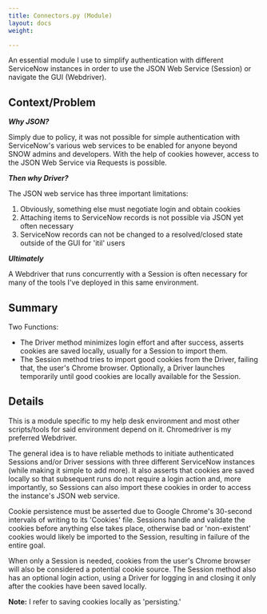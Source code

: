 ```yaml
---
title: Connectors.py (Module)
layout: docs
weight: 

---
```

An essential module I use to simplify authentication with different ServiceNow instances in order to use the JSON Web Service (Session) or navigate the GUI (Webdriver).

## Context/Problem

**_Why JSON?_**

Simply due to policy, it was not possible for simple authentication with ServiceNow's various web services to be enabled for anyone beyond SNOW admins and developers. With the help of cookies however, access to the JSON Web Service via Requests is possible. 

**_Then why Driver?_**

The JSON web service has three important limitations: 

1. Obviously, something else must negotiate login and obtain cookies
2. Attaching items to ServiceNow records is not possible via JSON yet often necessary
3. ServiceNow records can not be changed to a resolved/closed state outside of the GUI for 'itil' users

**_Ultimately_**

A Webdriver that runs concurrently with a Session is often necessary for many of the tools I've deployed in this same environment.

## Summary

Two Functions:

* The Driver method minimizes login effort and after success, asserts cookies are saved locally, usually for a Session to import them.
* The Session method tries to import good cookies from the Driver, failing that, the user's Chrome browser. Optionally, a Driver launches temporarily until good cookies are locally available for the Session.

## Details

This is a module specific to my help desk environment and most other scripts/tools for said environment depend on it. Chromedriver is my preferred Webdriver.

The general idea is to have reliable methods to initiate authenticated Sessions and/or Driver sessions with three different ServiceNow instances (while making it simple to add more). It also asserts that cookies are saved locally so that subsequent runs do not require a login action and, more importantly, so Sessions can also import these cookies in order to access the instance's JSON web service. 

Cookie persistence must be asserted due to Google Chrome's 30-second intervals of writing to its 'Cookies' file. Sessions handle and validate the cookies before anything else takes place, otherwise bad or 'non-existent' cookies would likely be imported to the Session, resulting in failure of the entire goal.

When only a Session is needed, cookies from the user's Chrome browser will also be considered a potential cookie source. The Session method also has an optional login action, using a Driver for logging in and closing it only after the cookies have been saved locally. 

**Note:** I refer to saving cookies locally as 'persisting.'